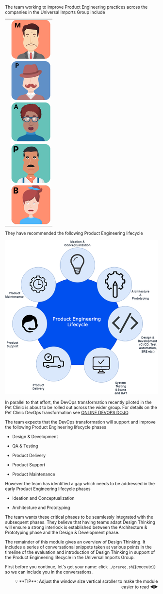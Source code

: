 
The team working to improve Product Engineering practices across the companies in the Universal Imports Group include

|   |   |
|---|---|
| |![](../../assets/online-pe-dojo/pe-introduction/miyagi.png)| **Miyagi** Product Engineering Coach and Mentor tasked with increasing the use of Product Engineering within the Universal Imports Group.|
| |![](../../assets/online-pe-dojo/pe-introduction/pennyworth.png)| **Pennyworth**   Project Manager from The Daily Mentioner National Newspaper, part of the Universal Imports Group of companies, tasked with chairing the effort.|
| |![](../../assets/online-pe-dojo/pe-introduction/adriana.png)| **Adriana**  Architect from the InGen Space Exploration Company, part of the Universal Imports Group of companies, lending her expertise to the Product Engineering effort.|
| |![](../../assets/online-pe-dojo/pe-introduction/paulo.png)| **Paulo**  Product Owner for the Pet Clinic Application.|
| |![](../../assets/online-pe-dojo/pe-getting-started/brenda.png)| **Brenda**  Business representative from the Pet Clinic who was the main Business champion of the DevOps transformation.|

They have recommended the following Product Engineering lifecycle

![](../../assets/online-pe-dojo/pe-design-thinking/productengineering-lifecycle.png)

In parallel to that effort, the DevOps transformation recently piloted in the Pet Clinic is about to be rolled out across the wider group. For details on the Pet Clinic DevOps transformation see [ONLINE DEVOPS DOJO](https://dxc-technology.github.io/about-devops-dojo/modules/).

The team expects that the DevOps transformation will support and improve the following Product Engineering lifecycle phases

- Design & Development

- QA & Testing

- Product Delivery

- Product Support

- Product Maintenance

However the team has identified a gap which needs to be addressed in the early Product Engineering lifecycle phases

- Ideation and Conceptualization

- Architecture and Prototyping

The team wants these critical phases to be seamlessly integrated with the subsequent phases. They believe that having teams adapt Design Thinking will ensure a strong interlock is established between the Architecture & Prototyping phase and the Design & Development phase.

The remainder of this module gives an overview of Design Thinking. It includes a series of conversational snippets taken at various points in the timeline of the evaluation and introduction of Design Thinking in support of the Product Engineering lifecycle in the Universal Imports Group.

First before you continue, let's get your name: click `./prereq.sh`{{execute}} so we can include you in the conversations.

<div style="text-align: right">💡 **TIP**: Adjust the window size vertical scroller to make the module easier to read ◀▶</div>
